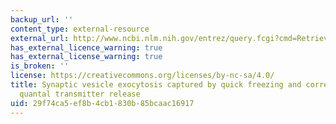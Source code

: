 ```yaml
---
backup_url: ''
content_type: external-resource
external_url: http://www.ncbi.nlm.nih.gov/entrez/query.fcgi?cmd=Retrieve&db=PubMed&dopt=Citation&list_uids=38256
has_external_licence_warning: true
has_external_license_warning: true
is_broken: ''
license: https://creativecommons.org/licenses/by-nc-sa/4.0/
title: Synaptic vesicle exocytosis captured by quick freezing and correlated with
  quantal transmitter release
uid: 29f74ca5-ef8b-4cb1-830b-85bcaac16917
---
```

